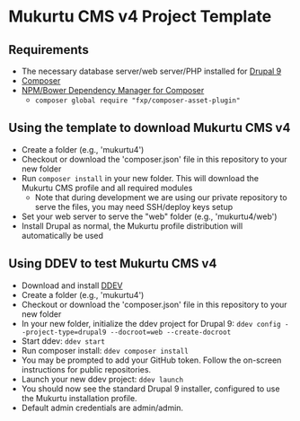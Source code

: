 # Mukurtu CMS v4 Project Template

## Requirements
* The necessary database server/web server/PHP installed for [Drupal 9](https://www.drupal.org/docs/system-requirements)
* [Composer](https://getcomposer.org/)
* [NPM/Bower Dependency Manager for Composer](https://packagist.org/packages/fxp/composer-asset-plugin)
  * `composer global require "fxp/composer-asset-plugin"`

## Using the template to download Mukurtu CMS v4
* Create a folder (e.g., 'mukurtu4')
* Checkout or download the 'composer.json' file in this repository to your new folder
* Run `composer install` in your new folder. This will download the Mukurtu CMS profile and all required modules
  * Note that during development we are using our private repository to serve the files, you may need SSH/deploy keys setup
* Set your web server to serve the "web" folder (e.g., 'mukurtu4/web')
* Install Drupal as normal, the Mukurtu profile distribution will automatically be used

## Using DDEV to test Mukurtu CMS v4
* Download and install [DDEV](https://github.com/drud/ddev)
* Create a folder (e.g., 'mukurtu4')
* Checkout or download the 'composer.json' file in this repository to your new folder
* In your new folder, initialize the ddev project for Drupal 9: `ddev config --project-type=drupal9 --docroot=web --create-docroot`
* Start ddev: `ddev start`
* Run composer install: `ddev composer install`
* You may be prompted to add your GitHub token. Follow the on-screen instructions for public repositories.
* Launch your new ddev project: `ddev launch`
* You should now see the standard Drupal 9 installer, configured to use the Mukurtu installation profile.
* Default admin credentials are admin/admin.
